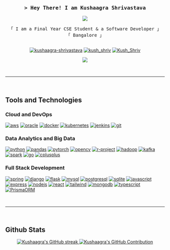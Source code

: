 <h3 align="center">
        <samp>> Hey There! I am
                <b><a target="_blank">Kushaagra Shrivastava</a></b>
        </samp>
</h3>

<p align="center">
  <a href="https://github.com/KushShriv"><img src="https://readme-typing-svg.herokuapp.com/?lines=Big%20Data;Full%20Stack;Cloud%20And%20Database;Always%20learning&center=true&width=380&height=45"></a>
</p>

<p align="center"> 
  <samp>
    「 I am a Final Year CSE Student & a Software Developer 」
    <br>  
    「 Bangalore 」
    <br>
    <br>
  </samp>
</p>

<p align="center">
  <a href="https://www.linkedin.com/in/kushaagra-shrivastava/" target="_blank"><img src="https://img.shields.io/badge/LinkedIn-0A66C2.svg?style=for-the-badge&logo=LinkedIn&logoColor=white" alt="kushaagra-shrivastava"/></a>
  <a href="https://www.instagram.com/kush_shriv/" target="_blank"><img src="https://img.shields.io/badge/X-000000.svg?style=for-the-badge&logo=X&logoColor=white" alt="kush_shriv" /></a>
  <a href="https://x.com/Kush_Shriv" target="_blank"><img src="https://img.shields.io/badge/Instagram-E4405F.svg?style=for-the-badge&logo=Instagram&logoColor=white" alt="Kush_Shriv" /></a>
</p>
<p align="center">
  <a href="https://kushshriv.github.io"><img src='https://img.shields.io/badge/Portfolio%20Website-GitHub%20Pages-222222?style=for-the-badge&logo=githubpages&logoColor=white&labelColor=222222'></a>
</p>
<br />
<hr />
<br />

## Tools and Technologies

### Cloud and DevOps

<a href="https://aws.amazon.com" target="_blank" rel="noreferrer"><img src="https://img.shields.io/badge/Amazon%20Web%20Services-232F3E.svg?style=for-the-badge&logo=Amazon-Web-Services&logoColor=white" alt="aws"/></a>
<a href="https://www.oracle.com/" target="_blank" rel="noreferrer"><img src="https://img.shields.io/badge/Oracle-F80000.svg?style=for-the-badge&logo=Oracle&logoColor=white" alt="oracle"/></a>
<a href="https://www.docker.com/" target="_blank" rel="noreferrer"><img src="https://img.shields.io/badge/Docker-2496ED.svg?style=for-the-badge&logo=Docker&logoColor=white" alt="docker"/></a>
<a href="https://kubernetes.io" target="_blank" rel="noreferrer"><img src="https://img.shields.io/badge/Kubernetes-326CE5.svg?style=for-the-badge&logo=Kubernetes&logoColor=white" alt="kubernetes"/></a>
<a href="https://www.jenkins.io" target="_blank" rel="noreferrer"><img src="https://img.shields.io/badge/Jenkins-D24939.svg?style=for-the-badge&logo=Jenkins&logoColor=white" alt="jenkins"/></a>
<a href="https://git-scm.com/" target="_blank" rel="noreferrer"><img src="https://img.shields.io/badge/Git-F05032.svg?style=for-the-badge&logo=Git&logoColor=white" alt="git"/></a>

### Data Analytics and Big Data

<a href="https://www.python.org" target="_blank" rel="noreferrer"><img src="https://img.shields.io/badge/Python-3776AB.svg?style=for-the-badge&logo=Python&logoColor=white" alt="python"/></a>
<a href="https://pandas.pydata.org/" target="_blank" rel="noreferrer"><img src="https://img.shields.io/badge/pandas-150458.svg?style=for-the-badge&logo=pandas&logoColor=white" alt="pandas"/></a>
<a href="https://pytorch.org/" target="_blank" rel="noreferrer"><img src="https://img.shields.io/badge/PyTorch-EE4C2C.svg?style=for-the-badge&logo=PyTorch&logoColor=white" alt="pytorch"/></a>
<a href="https://opencv.org/" target="_blank" rel="noreferrer"><img src="https://img.shields.io/badge/OpenCV-5C3EE8.svg?style=for-the-badge&logo=OpenCV&logoColor=white" alt="opencv"/></a>
<a href="https://www.r-project.org/" target="_blank" rel="noreferrer"><img src="https://img.shields.io/badge/R-276DC3.svg?style=for-the-badge&logo=R&logoColor=white" alt="r-project"/></a>
<a href="https://hadoop.apache.org/" target="_blank" rel="noreferrer"><img src="https://img.shields.io/badge/Apache%20Hadoop-66CCFF.svg?style=for-the-badge&logo=Apache-Hadoop&logoColor=black" alt="hadoop"/></a>
<a href="https://kafka.apache.org/" target="_blank" rel="noreferrer"><img src="https://img.shields.io/badge/Apache%20Kafka-231F20.svg?style=for-the-badge&logo=Apache-Kafka&logoColor=white" alt="kafka"/></a>
<a href="https://spark.apache.org/" target="_blank" rel="noreferrer"><img src="https://img.shields.io/badge/Apache%20Spark-E25A1C.svg?style=for-the-badge&logo=Apache-Spark&logoColor=white" alt="spark"/></a>
<a href="https://golang.org" target="_blank" rel="noreferrer"><img src="https://img.shields.io/badge/Go-00ADD8.svg?style=for-the-badge&logo=Go&logoColor=white" alt="go"/></a>
<a href="https://www.w3schools.com/cpp/" target="_blank" rel="noreferrer"><img src="https://img.shields.io/badge/C++-00599C.svg?style=for-the-badge&logo=C++&logoColor=white" alt="cplusplus"/></a>

### Full Stack Development

<a href="https://spring.io/" target="_blank" rel="noreferrer"><img src="https://img.shields.io/badge/Spring%20Boot-6DB33F.svg?style=for-the-badge&logo=Spring-Boot&logoColor=white" alt="spring"/></a>
<a href="https://www.djangoproject.com/" target="_blank" rel="noreferrer"><img src="https://img.shields.io/badge/Django-092E20.svg?style=for-the-badge&logo=Django&logoColor=white" alt="django"/></a>
<a href="https://flask.palletsprojects.com/" target="_blank" rel="noreferrer"><img src="https://img.shields.io/badge/Flask-000000.svg?style=for-the-badge&logo=Flask&logoColor=white" alt="flask"/></a>
<a href="https://www.mysql.com/" target="_blank" rel="noreferrer"><img src="https://img.shields.io/badge/MySQL-4479A1.svg?style=for-the-badge&logo=MySQL&logoColor=white" alt="mysql"/></a>
<a href="https://www.postgresql.org" target="_blank" rel="noreferrer"><img src="https://img.shields.io/badge/PostgreSQL-4169E1.svg?style=for-the-badge&logo=PostgreSQL&logoColor=white" alt="postgresql"/></a>
<a href="https://www.sqlite.org/" target="_blank" rel="noreferrer"><img src="https://img.shields.io/badge/SQLite-003B57.svg?style=for-the-badge&logo=SQLite&logoColor=white" alt="sqlite"/></a>
<a href="https://developer.mozilla.org/en-US/docs/Web/JavaScript" target="_blank" rel="noreferrer"><img src="https://img.shields.io/badge/JavaScript-F7DF1E.svg?style=for-the-badge&logo=JavaScript&logoColor=black" alt="javascript"/></a> 
<a href="https://expressjs.com" target="_blank" rel="noreferrer"><img src="https://img.shields.io/badge/Express-000000.svg?style=for-the-badge&logo=Express&logoColor=white" alt="express"/></a>
<a href="https://nodejs.org" target="_blank" rel="noreferrer"><img src="https://img.shields.io/badge/Node.js-5FA04E.svg?style=for-the-badge&logo=nodedotjs&logoColor=white" alt="nodejs"/></a>
<a href="https://reactjs.org/" target="_blank" rel="noreferrer"><img src="https://img.shields.io/badge/React-61DAFB.svg?style=for-the-badge&logo=React&logoColor=black" alt="react"/></a>
<a href="https://tailwindcss.com/" target="_blank" rel="noreferrer"><img src="https://img.shields.io/badge/Tailwind%20CSS-06B6D4.svg?style=for-the-badge&logo=Tailwind-CSS&logoColor=white" alt="tailwind"/></a>
<a href="https://www.mongodb.com/" target="_blank" rel="noreferrer"><img src="https://img.shields.io/badge/MongoDB-47A248.svg?style=for-the-badge&logo=MongoDB&logoColor=white" alt="mongodb"/></a>
<a href="https://www.typescriptlang.org/" target="_blank" rel="noreferrer"><img src="https://img.shields.io/badge/TypeScript-3178C6.svg?style=for-the-badge&logo=TypeScript&logoColor=white" alt="typescript"/></a>
<a href="https://www.prisma.io/" target="_blank" rel="noreferrer"><img src="https://img.shields.io/badge/Prisma-2D3748.svg?style=for-the-badge&logo=Prisma&logoColor=white" alt="PrismaORM"/></a>

<br/>
<hr/>
<br/>

## Github Stats

<p align="center">
  <a href="https://github.com/KushShriv">
    <img src="https://github-readme-streak-stats.herokuapp.com?user=KushShriv&theme=tokyonight&starting_year=2021&hide_longest_streak=true&hide_current_streak=true&card_width=195" alt="Kushaagra's GitHub streak"/>
    <img src="http://github-profile-summary-cards.vercel.app/api/cards/profile-details?username=KushShriv&theme=tokyonight" alt="Kushaagra's GitHub Contribution"/>
  </a>
</p>
